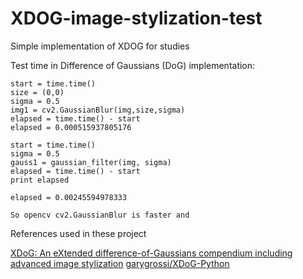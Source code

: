 # XDOG-image-stylization-test

Simple implementation of XDOG for studies 


Test time in Difference of Gaussians (DoG) implementation:

	start = time.time()
	size = (0,0)
	sigma = 0.5
	img1 = cv2.GaussianBlur(img,size,sigma)
	elapsed = time.time() - start
	elapsed = 0.000515937805176

	start = time.time()	
	sigma = 0.5
	gauss1 = gaussian_filter(img, sigma)
	elapsed = time.time() - start
	print elapsed

	elapsed = 0.00245594978333

	So opencv cv2.GaussianBlur is faster and


References used in these project

[XDoG: An eXtended difference-of-Gaussians compendium including advanced image stylization](http://www.kyprianidis.com/p/cag2012/winnemoeller-cag2012.pdf)
[garygrossi/XDoG-Python](https://github.com/garygrossi/XDoG-Python)